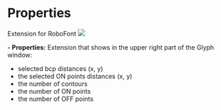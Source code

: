 Properties
==========

Extension for RoboFont
<img src="https://github.com/sansplomb/Properties/blob/master/Properties.png"/>

<b>- Properties:</b>  Extension that shows in the upper right part of the Glyph window:
- selected bcp distances (x, y) 
- the selected ON points distances (x, y) 
- the number of contours 
- the number of ON points 
- the number of OFF points
